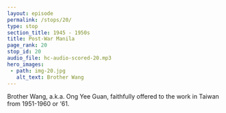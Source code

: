 ```yaml
---
layout: episode
permalink: /stops/20/
type: stop
section_title: 1945 - 1950s
title: Post-War Manila
page_rank: 20
stop_id: 20
audio_file: hc-audio-scored-20.mp3
hero_images:
 - path: img-20.jpg
   alt_text: Brother Wang
---
```


Brother Wang, a.k.a. Ong Yee Guan, faithfully offered to the work in Taiwan from 1951-1960 or ‘61.

<!---
title: 戰後的馬尼拉

王貽源從1951年到1960年或1961年忠信奉獻扶持臺灣的工作
-->

<!--- TRANSCRIPT
Before we continue sharing how Brother Witness Lee helped the church in Manila, let's insert a short story about a brother named Wang, whom Brother Lee met on this trip. This brother had a significant impact on the work in Taiwan during its early stages.

While in Manila a few days before his return to Taiwan, Brother Lee was informed by Brother Huang Ho Seng that a certain Brother Wang wished to speak with him in private. At that time, Brother Wang had a very large business in the Philippines. He came alone to see Brother Lee and said, “Brother Lee, I have a burden for the work you are doing in Taiwan. Please tell me the amount of funds necessary for the entire work of the Lord in Taiwan when you return this time. Also, let me know the funds needed for the work in Taiwan every year, and I will offer the entire amount.”

Brother Lee replied, “Brother Wang, I would like to let you know that we have learned to serve the Lord since our youth, and one thing we learned is to never tell others about our needs and never ask for donations.”

Brother Wang responded, “Brother Lee, I absolutely know this principle. But you must know that you did not come to talk to me; neither have you asked for a donation; it is I who am entreating you. You are for the Lord, and I am also for the Lord. I came to entreat you; you must tell me.” 

Under such a circumstance, Brother Lee sensed that this was of the Lord, so he disclosed the amount. Brother Wang proved to be truly faithful. From 1951 to 1960 or 1961, he faithfully fulfilled his commitment each year.

Due to the financial provisions from Brother Wang, the original small meeting hall in Taipei was demolished and replaced with a larger one. Additionally, the funds were used to purchase land for halls two, three, and four, as well as a twenty-eight thousand square-foot plot for the Kaohsiung meeting hall. This support also enabled Brother Lee to initiate the publication of The Ministry of the Word in 1951 and to hold the first training in Taipei in 1952, which produced 80 to 100 full-time serving ones. The Lord’s work in Taiwan experienced significant growth and progress during this period.

One time, Brother Wang fellowshipped with Brother Lee, saying, “Brother Lee, I can tell you that sometimes I had to borrow the money to offer to the Lord because I did not have it.” Upon hearing this, Brother Lee was deeply moved, almost to tears. He would never forget the brothers and sisters of this family and earnestly prayed for the Lord’s abundant blessings upon them. Brother Wang is the older sibling of Betty Ong, one of the two sisters appointed by Brother Lee as a deaconess in 1951.

在繼續分享李常受弟兄如何幫助馬尼拉召會時，讓我們先插入一段小故事。這是關於李弟兄在旅程中遇見的一位王姓弟兄。這位弟兄對於臺灣早期的工作有極大的影響。

李弟兄從馬尼拉回臺灣的前幾天，黃和聲弟兄通知他有一位王弟兄願意私下跟他交談。當時王弟兄在菲律濱的生意作得很大。他來見李弟兄說:「李弟兄，我對你在臺灣的工作很有負擔。請你務必告訴我，你這次回去，臺灣島上整個主的工作，需要多少款項，以及每一年臺灣島上的工作需要多少款項，我要全數奉獻。」

李弟兄回答說:「王弟兄，我願意你知道，我們從年輕學習事奉主，就學了一個功課，從來不把我們的需要告訴人，從來不向人募捐。」

王弟兄回應說:「李弟兄，我絕對知道這原則。但你要知道，這不是你來告訴我，也不是你來募捐，是我來求你，是我來求你，你一定要告訴我。」

李弟兄感覺到這是出乎主的，所以把款項告訴他。王弟兄也非常忠誠。他從1951年，大約到1960或1961年，每一年他都完全照數辦理。

由於王弟兄財物的供給，臺北原本的小會所被拆掉，重建了一個較大的會所。不僅如此，這筆款項也用來購置二會所、三會所、四會所，以及高雄會所那塊七百八十坪的地。這個供給也幫助李弟兄於1951年開始出版話語職事的刊物，且於1952年在臺北舉行頭一次的訓練。當時產生了八十至一百位的全時間服事者。主在臺灣這段日子的工作經歷極大的成長和進展。

王弟兄有一次跟李弟兄交通說:「李弟兄，我告訴你，有時我奉獻這個款，並不是我有這個款，而是我代款來奉獻給主的。」李弟兄聽了，眼淚幾乎要落下來。他永不會忘記這一家的弟兄姊妹，且懇切禱告主豐厚的祝福他們。王弟兄是王淑貴的長兄。她是李弟兄於1951年所設立的兩位女執事其中之一位。

-->